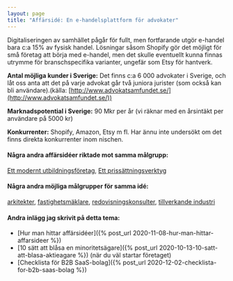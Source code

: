 ```yaml
---
layout: page
title: "Affärsidé: En e-handelsplattform för advokater"
---
```

Digitaliseringen av samhället pågår för fullt, men fortfarande utgör e-handel bara c:a 15% av fysisk handel. Lösningar såsom Shopify gör det möjligt för små företag att börja med e-handel, men det skulle eventuellt kunna finnas utrymme för branschspecifika varianter, ungefär som Etsy för hantverk.

**Antal möjliga kunder i Sverige:** Det finns c:a 6 000 advokater i Sverige, och låt oss anta att det på varje advokat går två juniora jurister (som också kan bli användare).(källa: [http://www.advokatsamfundet.se/](http://www.advokatsamfundet.se/))

**Marknadspotential i Sverige:** 90 Mkr per år (vi räknar med en årsintäkt per användare på 5000 kr)

**Konkurrenter:** Shopify, Amazon, Etsy m fl. Har ännu inte undersökt om det finns direkta konkurrenter inom nischen.

#### Några andra affärsidéer riktade mot samma målgrupp:
[Ett modernt utbildningsföretag](/affarsideer/ett-modernt-utbildningsforetag-riktat-mot-advokater/), [Ett prissättningsverktyg](/affarsideer/ett-prissattningsverktyg-for-advokater/)


#### Några andra möjliga målgrupper för samma idé:
[arkitekter](/affarsideer/en-e-handelsplattform-for-arkitekter/), [fastighetsmäklare](/affarsideer/en-e-handelsplattform-for-fastighetsmaklare/), [redovisningskonsulter](/affarsideer/en-e-handelsplattform-for-redovisningskonsulter/), [tillverkande industri](/affarsideer/en-e-handelsplattform-for-tillverkande-industri/)

#### Andra inlägg jag skrivit på detta tema:
- [Hur man hittar affärsidéer]({% post_url 2020-11-08-hur-man-hittar-affarsideer %})
- [10 sätt att blåsa en minoritetsägare]({% post_url 2020-10-13-10-satt-att-blasa-aktieagare %}) (när du väl startar företaget)
- [Checklista för B2B SaaS-bolag]({% post_url 2020-12-02-checklista-for-b2b-saas-bolag %})

